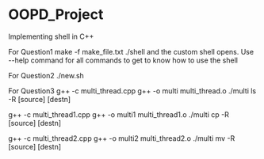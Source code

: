 # OOPD_Project
Implementing shell in C++

For Question1
make -f make_file.txt
./shell and the custom shell opens. Use --help command for all commands to get to know how to use the shell

For Question2
./new.sh

For Question3
g++ -c multi_thread.cpp
g++ -o multi multi_thread.o
./multi ls -R [source] [destn]

g++ -c multi_thread1.cpp
g++ -o multi1 multi_thread1.o
./multi cp -R [source] [destn]

g++ -c multi_thread2.cpp
g++ -o multi2 multi_thread2.o
./multi mv -R [source] [destn]
